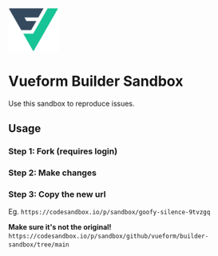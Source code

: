 <img src="./public/logo.svg" width="100">

# Vueform Builder Sandbox

Use this sandbox to reproduce issues.

## Usage

### Step 1: Fork (requires login)

### Step 2: Make changes

### Step 3: Copy the **new** url
Eg. `https://codesandbox.io/p/sandbox/goofy-silence-9tvzgq`

**Make sure it's not the original!**
`https://codesandbox.io/p/sandbox/github/vueform/builder-sandbox/tree/main`
